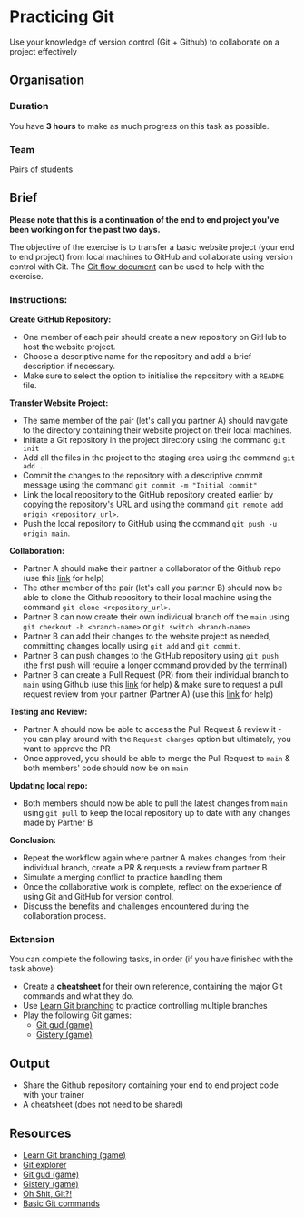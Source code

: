 # Practicing Git

Use your knowledge of version control (Git + Github) to collaborate on a project effectively 

## Organisation

### Duration

You have **3 hours** to make as much progress on this task as possible.

### Team

Pairs of students

## Brief

**Please note that this is a continuation of the end to end project you've been working on for the past two days.**

The objective of the exercise is to transfer a basic website project (your end to end project) from local machines to GitHub and collaborate using version control with Git. The [Git flow document](../git_flow.md) can be used to help with the exercise. 

### Instructions:

**Create GitHub Repository:**
- One member of each pair should create a new repository on GitHub to host the website project.
- Choose a descriptive name for the repository and add a brief description if necessary.
- Make sure to select the option to initialise the repository with a `README` file.

**Transfer Website Project:**
- The same member of the pair (let's call you partner A) should navigate to the directory containing their website project on their local machines.
- Initiate a Git repository in the project directory using the command `git init`
- Add all the files in the project to the staging area using the command `git add .`
- Commit the changes to the repository with a descriptive commit message using the command `git commit -m "Initial commit"`
- Link the local repository to the GitHub repository created earlier by copying the repository's URL and using the command `git remote add origin <repository_url>`.
- Push the local repository to GitHub using the command `git push -u origin main`.

**Collaboration:**
- Partner A should make their partner a collaborator of the Github repo (use this [link](https://docs.github.com/en/account-and-profile/setting-up-and-managing-your-personal-account-on-github/managing-access-to-your-personal-repositories/inviting-collaborators-to-a-personal-repository) for help)
- The other member of the pair (let's call you partner B) should now be able to clone the Github repository to their local machine using the command `git clone <repository_url>`.
- Partner B can now create their own individual branch off the `main` using `git checkout -b <branch-name>` or `git switch <branch-name>`
- Partner B can add their changes to the website project as needed, committing changes locally using `git add` and `git commit`.
- Partner B can push changes to the GitHub repository using `git push` (the first push will require a longer command provided by the terminal)
- Partner B can create a Pull Request (PR) from their individual branch to `main` using Github (use this [link](https://docs.github.com/en/pull-requests/collaborating-with-pull-requests/proposing-changes-to-your-work-with-pull-requests/creating-a-pull-request) for help) & make sure to request a pull request review from your partner (Partner A) (use this [link](https://docs.github.com/en/pull-requests/collaborating-with-pull-requests/proposing-changes-to-your-work-with-pull-requests/requesting-a-pull-request-review) for help)

**Testing and Review:**
- Partner A should now be able to access the Pull Request & review it - you can play around with the `Request changes` option but ultimately, you want to approve the PR
- Once approved, you should be able to merge the Pull Request to `main` & both members' code should now be on `main` 

**Updating local repo:**
- Both members should now be able to pull the latest changes from `main` using `git pull` to keep the local repository up to date with any changes made by Partner B 

**Conclusion:**
- Repeat the workflow again where partner A makes changes from their individual branch, create a PR & requests a review from partner B
- Simulate a merging conflict to practice handling them 
- Once the collaborative work is complete, reflect on the experience of using Git and GitHub for version control.
- Discuss the benefits and challenges encountered during the collaboration process.

### Extension

You can complete the following tasks, in order (if you have finished with the task above):

- Create a **cheatsheet** for their own reference, containing the major Git commands and what they do.
- Use [Learn Git branching](https://learngitbranching.js.org/) to practice controlling multiple branches
- Play the following Git games:
  - [Git gud (game)](https://github.com/benthayer/git-gud)
  - [Gistery (game)](https://github.com/nivbend/gitstery)
    
## Output

- Share the Github repository containing your end to end project code with your trainer
- A cheatsheet (does not need to be shared)

## Resources

- [Learn Git branching (game)](https://learngitbranching.js.org/)
- [Git explorer](https://gitexplorer.com/)
- [Git gud (game)](https://github.com/benthayer/git-gud)
- [Gistery (game)](https://github.com/nivbend/gitstery)
- [Oh Shit, Git?!](https://ohshitgit.com/)
- [Basic Git commands](https://www.freecodecamp.org/news/how-to-use-basic-git-and-github-commands/)
